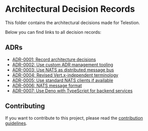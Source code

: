 # Architectural Decision Records

This folder contains the architectural decisions made for Telestion.

Below you can find links to all decision records:

## ADRs

- [ADR-0001: Record architecture decisions](./adrs/0001-record-architecture-decisions.md)
- [ADR-0002: Use custom ADR management tooling](./adrs/0002-use-custom-adr-management-tooling.md)
- [ADR-0003: Use NATS as distributed message bus](./adrs/0003-use-nats-as-distributed-message-bus.md)
- [ADR-0004: Revised Vert.x-independent terminology](./adrs/0004-revised-vert-x-independent-terminology.md)
- [ADR-0005: Use standard NATS clients if available](./adrs/0005-use-standard-nats-clients-if-available.md)
- [ADR-0006: NATS message format](./adrs/0006-nats-message-format.md)
- [ADR-0007: Use Deno with TypeScript for backend services](./adrs/0007-use-deno-with-typescript-for-backend-services.md)
<!-- INSERTION_MARK_DO_NO_DELETE -->

## Contributing

If you want to contribute to this project, please read the [contribution guidelines](../CONTRIBUTING.md).
